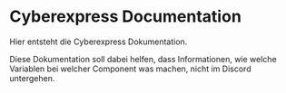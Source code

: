 # Cyberexpress Documentation

Hier entsteht die Cyberexpress Dokumentation.

Diese Dokumentation soll dabei helfen, dass Informationen, wie welche Variablen bei welcher Component was machen, nicht im Discord untergehen.